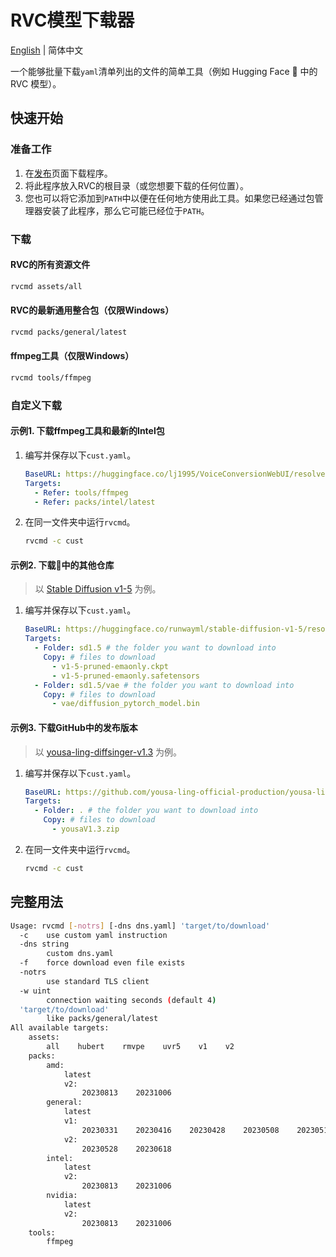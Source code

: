 # RVC模型下载器
[English](README.md) | 简体中文

一个能够批量下载`yaml`清单列出的文件的简单工具（例如 Hugging Face 🤗 中的 RVC 模型）。

## 快速开始
### 准备工作
1. 在[发布](https://github.com/RVC-Project/RVC-Models-Downloader/releases)页面下载程序。
2. 将此程序放入RVC的根目录（或您想要下载的任何位置）。
3. 您也可以将它添加到`PATH`中以便在任何地方使用此工具。如果您已经通过包管理器安装了此程序，那么它可能已经位于`PATH`。
### 下载
#### RVC的所有资源文件
```bash
rvcmd assets/all
```
#### RVC的最新通用整合包（仅限Windows）
```bash
rvcmd packs/general/latest
```
#### ffmpeg工具（仅限Windows）
```bash
rvcmd tools/ffmpeg
```
### 自定义下载
#### 示例1. 下载ffmpeg工具和最新的Intel包
1. 编写并保存以下`cust.yaml`。
    ```yaml
    BaseURL: https://huggingface.co/lj1995/VoiceConversionWebUI/resolve/main
    Targets:
      - Refer: tools/ffmpeg
      - Refer: packs/intel/latest
    ```
2. 在同一文件夹中运行`rvcmd`。
    ```bash
    rvcmd -c cust
    ```
#### 示例2. 下载🤗中的其他仓库
> 以 [Stable Diffusion v1-5](https://huggingface.co/runwayml/stable-diffusion-v1-5) 为例。
1. 编写并保存以下`cust.yaml`。
    ```yaml
    BaseURL: https://huggingface.co/runwayml/stable-diffusion-v1-5/resolve/main
    Targets:
      - Folder: sd1.5 # the folder you want to download into
        Copy: # files to download
          - v1-5-pruned-emaonly.ckpt
          - v1-5-pruned-emaonly.safetensors
      - Folder: sd1.5/vae # the folder you want to download into
        Copy: # files to download
          - vae/diffusion_pytorch_model.bin
    ```
#### 示例3. 下载GitHub中的发布版本
> 以 [yousa-ling-diffsinger-v1.3](https://github.com/yousa-ling-official-production/yousa-ling-diffsinger-v1/releases/tag/v1.3) 为例。
1. 编写并保存以下`cust.yaml`。
    ```yaml
    BaseURL: https://github.com/yousa-ling-official-production/yousa-ling-diffsinger-v1/releases/download/v1.3
    Targets:
      - Folder: . # the folder you want to download into
        Copy: # files to download
          - yousaV1.3.zip
    ```
2. 在同一文件夹中运行`rvcmd`。
    ```bash
    rvcmd -c cust
    ```
## 完整用法
```bash
Usage: rvcmd [-notrs] [-dns dns.yaml] 'target/to/download'
  -c    use custom yaml instruction
  -dns string
        custom dns.yaml
  -f    force download even file exists
  -notrs
        use standard TLS client
  -w uint
        connection waiting seconds (default 4)
  'target/to/download'
        like packs/general/latest
All available targets:
    assets:
        all    hubert    rmvpe    uvr5    v1    v2
    packs:
        amd:
            latest
            v2:
                20230813    20231006
        general:
            latest
            v1:
                20230331    20230416    20230428    20230508    20230513    20230516    20230717
            v2:
                20230528    20230618
        intel:
            latest
            v2:
                20230813    20231006
        nvidia:
            latest
            v2:
                20230813    20231006
    tools:
        ffmpeg
```

